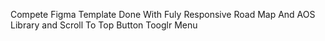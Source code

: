Compete Figma Template Done With Fuly Responsive Road Map And AOS Library and Scroll To Top Button Tooglr Menu 
